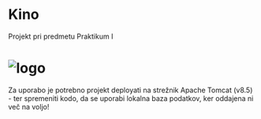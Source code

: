 # Kino
Projekt pri predmetu Praktikum I
# ![logo](/10_nacrt/logo.png)

Za uporabo je potrebno projekt deployati na strežnik Apache Tomcat (v8.5) - ter spremeniti kodo, da se uporabi lokalna baza podatkov, ker oddajena ni več na voljo!
